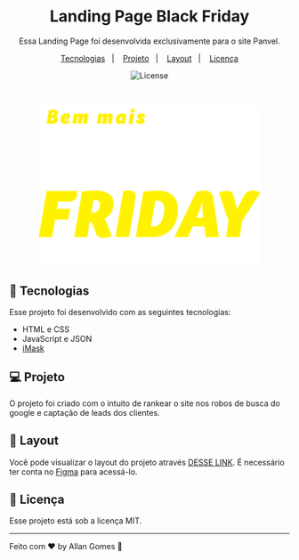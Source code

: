 <h1 align="center"> Landing Page Black Friday </h1>

<p align="center">
Essa Landing Page foi desenvolvida exclusivamente para o site Panvel.
</p>

<p align="center">
  <a href="#-tecnologias">Tecnologias</a>&nbsp;&nbsp;&nbsp;|&nbsp;&nbsp;&nbsp;
  <a href="#-projeto">Projeto</a>&nbsp;&nbsp;&nbsp;|&nbsp;&nbsp;&nbsp;
  <a href="#-layout">Layout</a>&nbsp;&nbsp;&nbsp;|&nbsp;&nbsp;&nbsp;
  <a href="#memo-licença">Licença</a>
</p>

<p align="center">
  <img alt="License" src="https://img.shields.io/static/v1?label=license&message=MIT&color=49AA26&labelColor=000000">
</p>

<br>

<p align="center">
  <img alt="blackfriday" src="assets/img/black-friday-2021.png" width="400">
</p>

## 🚀 Tecnologias

Esse projeto foi desenvolvido com as seguintes tecnologias:

- HTML e CSS
- JavaScript e JSON
- [iMask](https://imask.js.org)

## 💻 Projeto

O projeto foi criado com o intuito de rankear o site nos robos de busca do google e captação de leads dos clientes.

## 🔖 Layout

Você pode visualizar o layout do projeto através [DESSE LINK](https://www.figma.com/file/5oKpx0GpfFOLS66XkzXpuo/Black-Friday?node-id=0%3A1). É necessário ter conta no [Figma](https://figma.com) para acessá-lo.


## :memo: Licença

Esse projeto está sob a licença MIT.

---

Feito com ♥ by Allan Gomes :wave:
